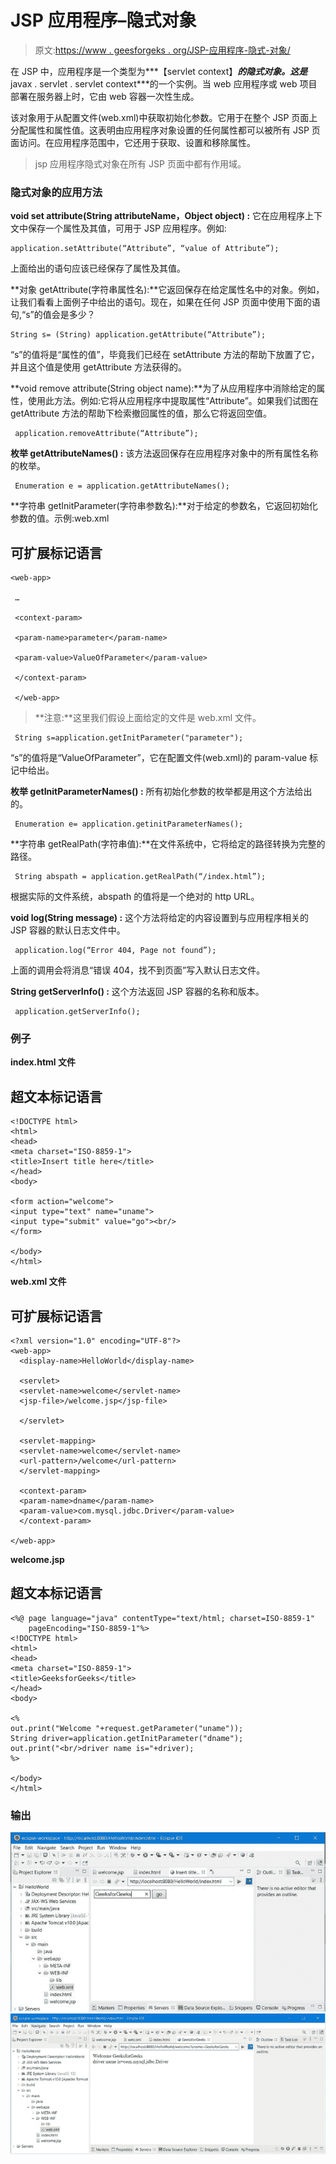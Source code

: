 # JSP 应用程序–隐式对象

> 原文:[https://www . geesforgeks . org/JSP-应用程序-隐式-对象/](https://www.geeksforgeeks.org/jsp-application-implicit-objects/)

在 JSP 中，应用程序是一个类型为***【servlet context】***的隐式对象。这是***javax . servlet . servlet context***的一个实例。当 web 应用程序或 web 项目部署在服务器上时，它由 web 容器一次性生成。

该对象用于从配置文件(web.xml)中获取初始化参数。它用于在整个 JSP 页面上分配属性和属性值。这表明由应用程序对象设置的任何属性都可以被所有 JSP 页面访问。在应用程序范围中，它还用于获取、设置和移除属性。

> jsp 应用程序隐式对象在所有 JSP 页面中都有作用域。

### 隐式对象的应用方法

**void set attribute(String attributeName，Object object) :** 它在应用程序上下文中保存一个属性及其值，可用于 JSP 应用程序。例如:

```
application.setAttribute(“Attribute”, “value of Attribute”);
```

上面给出的语句应该已经保存了属性及其值。

**对象 getAttribute(字符串属性名):**它返回保存在给定属性名中的对象。例如，让我们看看上面例子中给出的语句。现在，如果在任何 JSP 页面中使用下面的语句,“s”的值会是多少？

```
String s= (String) application.getAttribute(“Attribute”);  
```

“s”的值将是“属性的值”，毕竟我们已经在 setAttribute 方法的帮助下放置了它，并且这个值是使用 getAttribute 方法获得的。

**void remove attribute(String object name):**为了从应用程序中消除给定的属性，使用此方法。例如:它将从应用程序中提取属性“Attribute”。如果我们试图在 getAttribute 方法的帮助下检索撤回属性的值，那么它将返回空值。

```
 application.removeAttribute(“Attribute”);
```

**枚举 getAttributeNames() :** 该方法返回保存在应用程序对象中的所有属性名称的枚举。

```
 Enumeration e = application.getAttributeNames();
```

**字符串 getInitParameter(字符串参数名):**对于给定的参数名，它返回初始化参数的值。示例:web.xml

## 可扩展标记语言

```
<web-app>

 …

 <context-param>

 <param-name>parameter</param-name>

 <param-value>ValueOfParameter</param-value>

 </context-param>

 </web-app>
```

> **注意:**这里我们假设上面给定的文件是 web.xml 文件。

```
 String s=application.getInitParameter("parameter");
```

“s”的值将是“ValueOfParameter”，它在配置文件(web.xml)的 param-value 标记中给出。

**枚举 getInitParameterNames() :** 所有初始化参数的枚举都是用这个方法给出的。

```
 Enumeration e= application.getinitParameterNames();
```

**字符串 getRealPath(字符串值):**在文件系统中，它将给定的路径转换为完整的路径。

```
 String abspath = application.getRealPath(“/index.html”);
```

根据实际的文件系统，abspath 的值将是一个绝对的 http URL。

**void log(String message) :** 这个方法将给定的内容设置到与应用程序相关的 JSP 容器的默认日志文件中。

```
 application.log(“Error 404, Page not found”);
```

上面的调用会将消息“错误 404，找不到页面”写入默认日志文件。

**String getServerInfo() :** 这个方法返回 JSP 容器的名称和版本。

```
 application.getServerInfo();
```

### 例子

**index.html 文件**

## 超文本标记语言

```
<!DOCTYPE html>
<html>
<head>
<meta charset="ISO-8859-1">
<title>Insert title here</title>
</head>
<body>

<form action="welcome">
<input type="text" name="uname">
<input type="submit" value="go"><br/>
</form>

</body>
</html>
```

**web.xml 文件**

## 可扩展标记语言

```
<?xml version="1.0" encoding="UTF-8"?>
<web-app>
  <display-name>HelloWorld</display-name>

  <servlet>
  <servlet-name>welcome</servlet-name>
  <jsp-file>/welcome.jsp</jsp-file>

  </servlet>

  <servlet-mapping>
  <servlet-name>welcome</servlet-name>
  <url-pattern>/welcome</url-pattern>
  </servlet-mapping>

  <context-param>
  <param-name>dname</param-name>
  <param-value>com.mysql.jdbc.Driver</param-value>
  </context-param>

</web-app>
```

**welcome.jsp**

## 超文本标记语言

```
<%@ page language="java" contentType="text/html; charset=ISO-8859-1"
    pageEncoding="ISO-8859-1"%>
<!DOCTYPE html>
<html>
<head>
<meta charset="ISO-8859-1">
<title>GeeksforGeeks</title>
</head>
<body>

<%
out.print("Welcome "+request.getParameter("uname"));
String driver=application.getInitParameter("dname");
out.print("<br/>driver name is="+driver); 
%>

</body>
</html>
```

### 输出

![](img/35e2fc24aed8d5d0f651220cf990404a.png) ![](img/a4febb5bad7bb425c799cd24dd3b8efc.png)